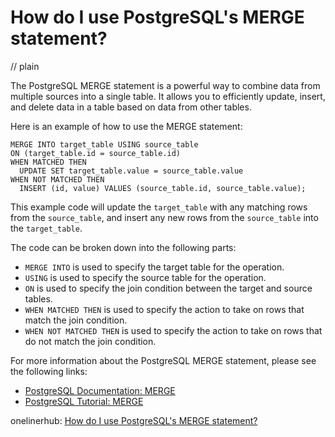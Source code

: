 # How do I use PostgreSQL's MERGE statement?
// plain

The PostgreSQL MERGE statement is a powerful way to combine data from multiple sources into a single table. It allows you to efficiently update, insert, and delete data in a table based on data from other tables.

Here is an example of how to use the MERGE statement:

```
MERGE INTO target_table USING source_table
ON (target_table.id = source_table.id)
WHEN MATCHED THEN
  UPDATE SET target_table.value = source_table.value
WHEN NOT MATCHED THEN
  INSERT (id, value) VALUES (source_table.id, source_table.value);
```

This example code will update the `target_table` with any matching rows from the `source_table`, and insert any new rows from the `source_table` into the `target_table`.

The code can be broken down into the following parts:

* `MERGE INTO` is used to specify the target table for the operation.
* `USING` is used to specify the source table for the operation.
* `ON` is used to specify the join condition between the target and source tables.
* `WHEN MATCHED THEN` is used to specify the action to take on rows that match the join condition.
* `WHEN NOT MATCHED THEN` is used to specify the action to take on rows that do not match the join condition.

For more information about the PostgreSQL MERGE statement, please see the following links:

* [PostgreSQL Documentation: MERGE](https://www.postgresql.org/docs/current/sql-merge.html)
* [PostgreSQL Tutorial: MERGE](https://www.postgresqltutorial.com/postgresql-merge/)

onelinerhub: [How do I use PostgreSQL's MERGE statement?](https://onelinerhub.com/postgresql/how-do-i-use-postgresql-s-merge-statement)